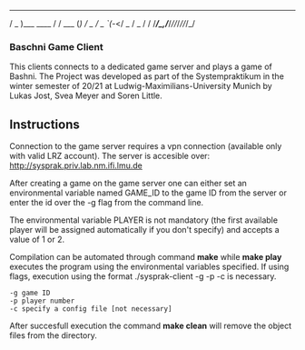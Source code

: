    ___           __        _ 
  / _ )___ ____ / /  ___  (_)
 / _  / _ `(_-</ _ \/ _ \/ / 
/____/\_,_/___/_//_/_//_/_/  
                             
### Baschni Game Client

This clients connects to a dedicated game server and plays a game of Bashni. The Project was developed as part of the Systempraktikum in the winter semester of 20/21 at Ludwig-Maximilians-University Munich by Lukas Jost, Svea Meyer and Soren Little.

## Instructions

Connection to the game server requires a vpn connection (available only with valid LRZ account). The server is accesible over: http://sysprak.priv.lab.nm.ifi.lmu.de

After creating a game on the game server one can either set an environmental variable named GAME_ID to the game ID from the server or enter the id over the -g flag from the command line.

The environmental variable PLAYER is not mandatory (the first available player will be assigned automatically if you don't specify) and accepts a value of 1 or 2.

Compilation can be automated through command **make** while **make play** executes the program using the environmental variables specified. If using flags, execution using the format ./sysprak-client -g -p -c is necessary. 

    -g game ID
    -p player number
    -c specify a config file [not necessary]

After succesfull execution the command **make clean** will remove the object files from the directory.
